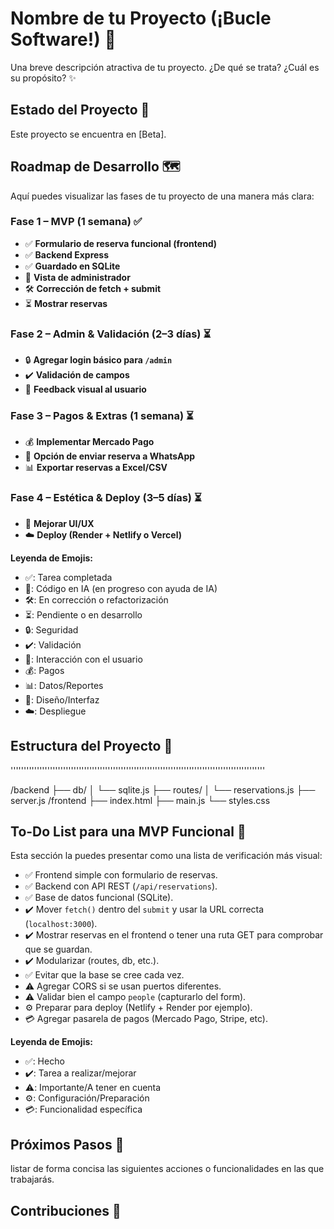 # Nombre de tu Proyecto (¡Bucle Software!) 🚀

Una breve descripción atractiva de tu proyecto. ¿De qué se trata? ¿Cuál es su propósito? ✨

## Estado del Proyecto 🚦

Este proyecto se encuentra en [Beta].

## Roadmap de Desarrollo 🗺️

Aquí puedes visualizar las fases de tu proyecto de una manera más clara:

### Fase 1 – MVP (1 semana) ✅

* ✅ **Formulario de reserva funcional (frontend)**
* ✅ **Backend Express**
* ✅ **Guardado en SQLite**
* 🚧 **Vista de administrador**
* 🛠️ **Corrección de fetch + submit**
* ⏳ **Mostrar reservas**

### Fase 2 – Admin & Validación (2–3 días) ⏳

* 🔒 **Agregar login básico para `/admin`**
* ✔️ **Validación de campos**
* 💬 **Feedback visual al usuario**

### Fase 3 – Pagos & Extras (1 semana) ⏳

* 💰 **Implementar Mercado Pago**
* 💬 **Opción de enviar reserva a WhatsApp**
* 📊 **Exportar reservas a Excel/CSV**

### Fase 4 – Estética & Deploy (3–5 días) ⏳

* 🎨 **Mejorar UI/UX**
* ☁️ **Deploy (Render + Netlify o Vercel)**

**Leyenda de Emojis:**

* ✅: Tarea completada
* 🚧: Código en IA (en progreso con ayuda de IA)
* 🛠️: En corrección o refactorización
* ⏳: Pendiente o en desarrollo
* 🔒: Seguridad
* ✔️: Validación
* 💬: Interacción con el usuario
* 💰: Pagos
* 📊: Datos/Reportes
* 🎨: Diseño/Interfaz
* ☁️: Despliegue

## Estructura del Proyecto 📂

'''''''''''''''''''''''''''''''''''''''''''''''''''''''''''''''''''''''''''''''''''''''''''''''''

/backend
  ├── db/
  │     └── sqlite.js
  ├── routes/
  │     └── reservations.js
  ├── server.js
/frontend
  ├── index.html
  ├── main.js
  └── styles.css




## To-Do List para una MVP Funcional 📝

Esta sección la puedes presentar como una lista de verificación más visual:

* ✅ Frontend simple con formulario de reservas.
* ✅ Backend con API REST (`/api/reservations`).
* ✅ Base de datos funcional (SQLite).
* ✔️ Mover `fetch()` dentro del `submit` y usar la URL correcta (`localhost:3000`).
* ✔️ Mostrar reservas en el frontend o tener una ruta GET para comprobar que se guardan.
* ✔️ Modularizar (routes, db, etc.).
* ✅ Evitar que la base se cree cada vez.
* ⚠️ Agregar CORS si se usan puertos diferentes.
* ⚠️ Validar bien el campo `people` (capturarlo del form).
* ⚙️ Preparar para deploy (Netlify + Render por ejemplo).
* 💳 Agregar pasarela de pagos (Mercado Pago, Stripe, etc).

**Leyenda de Emojis:**

* ✅: Hecho
* ✔️: Tarea a realizar/mejorar
* ⚠️: Importante/A tener en cuenta
* ⚙️: Configuración/Preparación
* 💳: Funcionalidad específica

## Próximos Pasos 🚀

listar de forma concisa las siguientes acciones o funcionalidades en las que trabajarás.

## Contribuciones 🤝
